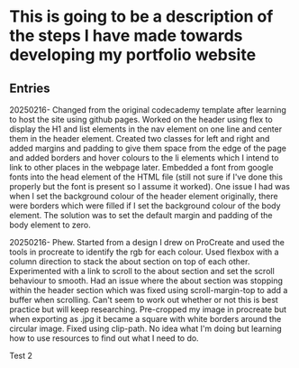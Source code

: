 # This is going to be a description of the steps I have made towards developing my portfolio website

## Entries

20250216- Changed from the original codecademy template after learning to host the site using github pages. Worked on the header using flex to display the H1 and list elements in the nav element on one line and center them in the header element. Created two classes for left and right and added margins and padding to give them space from the edge of the page and added borders and hover colours to the li elements which I intend to link to other places in the webpage later. Embedded a font from google fonts into the head element of the HTML file (still not sure if I've done this properly but the font is present so I assume it worked). One issue I had was when I set the background colour of the header element originally, there were borders which were filled if I set the background colour of the body element. The solution was to set the default margin and padding of the body element to zero.

20250216- Phew. Started from a design I drew on ProCreate and used the tools in procreate to identify the rgb for each colour. Used flexbox with a column direction to stack the about section on top of each other. Experimented with a link to scroll to the about section and set the scroll behaviour to smooth. Had an issue where the about section was stopping within the header section which was fixed using scroll-margin-top to add a buffer when scrolling. Can't seem to work out whether or not this is best practice but will keep researching. Pre-cropped my image in procreate but when exporting as .jpg it became a square with white borders around the circular image. Fixed using clip-path. No idea what I'm doing but learning how to use resources to find out what I need to do.

Test 2